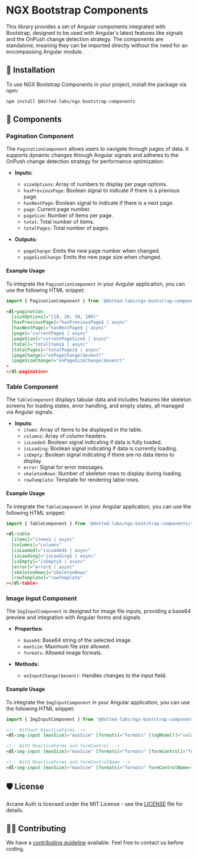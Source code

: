 # NGX Bootstrap Components

This library provides a set of Angular components integrated with Bootstrap, designed to be used with Angular's latest features like signals and the OnPush change detection strategy. The components are standalone, meaning they can be imported directly without the need for an encompassing Angular module.

## 🚀 Installation

To use NGX Bootstrap Components in your project, install the package via npm:

```
npm install @dotted-labs/ngx-bootstrap-components
```

## 📖 Components

### Pagination Component

The `PaginationComponent` allows users to navigate through pages of data. It supports dynamic changes through Angular signals and adheres to the OnPush change detection strategy for performance optimization.

- **Inputs:**

  - `sizeOptions`: Array of numbers to display per page options.
  - `hasPreviousPage`: Boolean signal to indicate if there is a previous page.
  - `hasNextPage`: Boolean signal to indicate if there is a next page.
  - `page`: Current page number.
  - `pageSize`: Number of items per page.
  - `total`: Total number of items.
  - `totalPages`: Total number of pages.

- **Outputs:**
  - `pageChange`: Emits the new page number when changed.
  - `pageSizeChange`: Emits the new page size when changed.

#### Example Usage

To integrate the `PaginationComponent` in your Angular application, you can use the following HTML snippet:

```ts
import { PaginationComponent } from '@dotted-labs/ngx-bootstrap-components/pagination';
```

```html
<dl-pagination
  [sizeOptions]="[10, 20, 50, 100]"
  [hasPreviousPage]="hasPreviousPage$ | async"
  [hasNextPage]="hasNextPage$ | async"
  [page]="currentPage$ | async"
  [pageSize]="currentPageSize$ | async"
  [total]="totalItems$ | async"
  [totalPages]="totalPages$ | async"
  (pageChange)="onPageChange($event)"
  (pageSizeChange)="onPageSizeChange($event)"
>
</dl-pagination>
```

### Table Component

The `TableComponent` displays tabular data and includes features like skeleton screens for loading states, error handling, and empty states, all managed via Angular signals.

- **Inputs:**
  - `items`: Array of items to be displayed in the table.
  - `columns`: Array of column headers.
  - `isLoaded`: Boolean signal indicating if data is fully loaded.
  - `isLoading`: Boolean signal indicating if data is currently loading.
  - `isEmpty`: Boolean signal indicating if there are no data items to display.
  - `error`: Signal for error messages.
  - `skeletonRows`: Number of skeleton rows to display during loading.
  - `rowTemplate`: Template for rendering table rows.

#### Example Usage

To integrate the `TableComponent` in your Angular application, you can use the following HTML snippet:

```ts
import { TableComponent } from '@dotted-labs/ngx-bootstrap-components/table';
```

```html
<dl-table
  [items]="items$ | async"
  [columns]="columns"
  [isLoaded]="isLoaded$ | async"
  [isLoading]="isLoading$ | async"
  [isEmpty]="isEmpty$ | async"
  [error]="error$ | async"
  [skeletonRows]="skeletonRows"
  [rowTemplate]="rowTemplate"
></dl-table>
```

### Image Input Component

The `ImgInputComponent` is designed for image file inputs, providing a base64 preview and integration with Angular forms and signals.

- **Properties:**

  - `base64`: Base64 string of the selected image.
  - `maxSize`: Maximum file size allowed.
  - `formats`: Allowed image formats.

- **Methods:**
  - `onInputChange($event)`: Handles changes to the input field.

#### Example Usage

To integrate the `ImgInputComponent` in your Angular application, you can use the following HTML snippet:

```ts
import { ImgInputComponent } from '@dotted-labs/ngx-bootstrap-components/img-input';
```

```html
<!-- Without ReactiveForms -->
<dl-img-input [maxSize]="maxSize" [formats]="formats" [(ngModel)]="value"></dl-img-input>

<!-- With ReactiveForms and formControl -->
<dl-img-input [maxSize]="maxSize" [formats]="formats" [formControl]="formControl"></dl-img-input>

<!-- With ReactiveForms and formControlName -->
<dl-img-input [maxSize]="maxSize" [formats]="formats" formControlName="formControlName"></dl-img-input>
```

## 🛡️ License

Arcane Auth is licensed under the MIT License - see the [LICENSE](./LICENSE) file for details.

## 🧑‍💻 Contributing

We have a [contributing guideline](./CONTRIBUTING.md) available. Feel free to contact us before coding.
